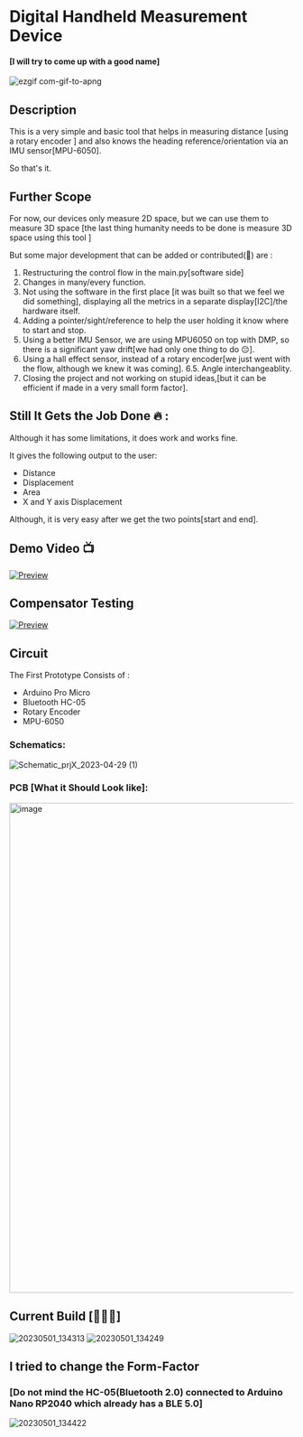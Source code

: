 # Digital Handheld Measurement Device
#### [I will try to come up with a good name]
![ezgif com-gif-to-apng](https://user-images.githubusercontent.com/42895491/235434160-bbd7a57a-e483-450a-81c9-0b649d452f14.png)

## Description
This is a very simple and basic tool that helps in measuring distance [using a rotary encoder ] and also knows the heading reference/orientation via an IMU sensor[MPU-6050].

So that's it.

## Further Scope
For now, our devices only measure 2D space, but we can use them to measure 3D space [the last thing humanity needs to be done is measure 3D space using this tool ]

But some major development that can be added or contributed(🥲) are :
1. Restructuring the control flow in the main.py[software side]
2. Changes in many/every function.
3. Not using the software in the first place [it was built so that we feel we did something], displaying all the metrics in a separate display[I2C]/the hardware itself.
4. Adding a pointer/sight/reference to help the user holding it know where to start and stop.
5. Using a better IMU Sensor, we are using MPU6050 on top with DMP, so there is a significant yaw drift[we had only one thing to do 😔].
6. Using a hall effect sensor, instead of a rotary encoder[we just went with the flow, although we knew it was coming].
6.5. Angle interchangeablity.
7. Closing the project and not working on stupid ideas,[but it can be efficient if made in a very small form factor]. 

## Still It Gets the Job Done 🔥 :
Although it has some limitations, it does work and works fine.

It gives the following output to the user:
* Distance
* Displacement
* Area
* X and Y axis Displacement 

Although, it is very easy after we get the two points[start and end]. 

## Demo Video 📺
[![Preview](https://img.youtube.com/vi/7DulpQM3AjI/maxresdefault.jpg)](https://www.youtube.com/watch?v=7DulpQM3AjI)


## Compensator Testing 
[![Preview](https://img.youtube.com/vi/4gAEML8vUaQ/maxresdefault.jpg)](https://youtu.be/4gAEML8vUaQ)


## Circuit
The First Prototype Consists of : 
* Arduino Pro Micro
* Bluetooth HC-05
* Rotary Encoder
* MPU-6050


### Schematics: 
![Schematic_prjX_2023-04-29 (1)](https://user-images.githubusercontent.com/42895491/235427178-459d43a8-e698-48b8-bb20-69d057791a28.png)
### PCB [What it Should Look like]: 
<img width="868" alt="image" src="https://user-images.githubusercontent.com/42895491/235429166-7d047377-3a9f-44f3-8d62-b9ebc6102ccc.png">


## Current Build [🙈🙉🙊]
![20230501_134313](https://user-images.githubusercontent.com/42895491/235428368-39fea1a1-82fa-4dbb-be33-a042bd999802.jpg)
![20230501_134249](https://user-images.githubusercontent.com/42895491/235428373-f043af6d-c804-4358-b16f-b4fffd3389d8.jpg)


## I tried to change the Form-Factor
### [Do not mind the HC-05(Bluetooth 2.0) connected to Arduino Nano RP2040 which already has a BLE 5.0]
![20230501_134422](https://user-images.githubusercontent.com/42895491/235428654-c3c58829-6a2d-413f-86c0-216b2d327559.jpg)







